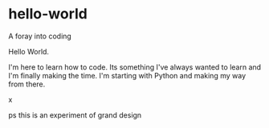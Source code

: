 # hello-world
A foray into coding

Hello World.

I'm here to learn how to code. Its something I've always wanted to learn and I'm finally making the time. I'm starting with Python and making my way from there.

x

ps
this is an experiment of grand design
